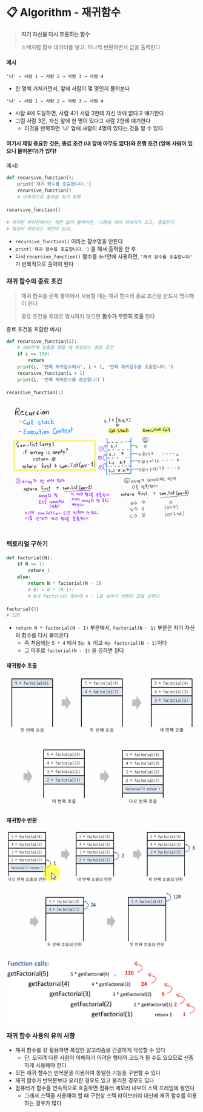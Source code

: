 # 📋 Algorithm - 재귀함수

> **자기 자신을 다시 호출하는 함수**
>
> 스택처럼 함수 데이터를 넣고, 하나씩 반환하면서 값을 출력한다

#### 예시

`'나' → 사람 1 → 사람 2 → 사람 3 → 사람 4`

- 한 명씩 거쳐가면서, 앞에 사람이 몇 명인지 물어본다

`'나' ← 사람 1 ← 사람 2 ← 사람 3 ← 사람 4`

- 사람 4에 도달하면, 사람 4가 사람 3한테 자신 밖에 없다고 얘기한다
- 그럼 사람 3은, 자신 앞에 한 명이 있다고 사람 2한테 얘기한다
  - 이것을 반복하면 '나' 앞에 사람이 4명이 있다는 것을 알 수 있다



#### 여기서 제일 중요한 것은, 종료 조건 (내 앞에 아무도 없다)와 진행 조건 (앞에 사람이 있으니 물어본다)가 있다!

 

예시)

```python
def recursive_function():
    print('재귀 함수를 호출합니다.')
    recursive_function()
    # 반복적으로 출력을 하기 위해
    
recursive_function()

# 하지만 파이썬에서는 제한 없이 출력하면, 나중에 에러 매세지가 뜨고, 종료된다
# 컴퓨터 메모리는 제한이 있다.
```

- `recursive_function()` 이라는 함수명을 만든다
- `print('재귀 함수를 호출합니다.')` 를 해서 출력을 한 후
- 다시 `recursive_function()` 함수를 `def`안에 사용하면, `'재귀 함수를 호출합니다'` 가 반복적으로 출력이 된다



### 재귀 함수의 종료 조건

> 재귀 함수를 문제 풀이에서 사용할 때는 재귀 함수의 종료 조건을 반드시 명시해야 한다
>
> 종료 조건을 제대로 명시하지 않으면 **함수가 무한히 호출** 된다

종료 조건을 포함한 예시)

```python
def recursive_function(i):
    # 100번째 호출을 했을 때 종료되는 종료 조건
    if i == 100:
        return
    print(i, '번째 재귀함수에서', i + 1, '번째 재귀함수를 호출합니다.')
    recursive_function(i + 1)
    print(i, '번째 재귀함수를 종료합니다')
    
recursive_function(1)
```



![재귀_함수](algorithm_13.assets/재귀_함수-16617725803822.png)





### 팩토리얼 구하기

```python
def factorial(N):
    if N <= 1:
        return 1
    else:
        return N * factorial(N - 1)
        # N! = N * (N-1)!
        # N과 factorial 함수에 n - 1을 넣어서 반환된 값을 곱한다
        
factorial(5)
# 120
```

- `return N * factorial(N - 1)` 부분에서, `factorial(N - 1)` 부분은 자기 자신의 함수를 다시 불러온다
  - 즉 처음에는 `5 * 4` 에서 `5는 N `이고 `4는 factorial(N - 1)`이다
  - 그 이후로 `factorial(N - 1)` 을 곱하면 된다



#### 재귀함수 호출

![재귀함수](algorithm_13.assets/재귀함수-16616589875282.png)



#### 재귀함수 반환

![재귀함수반환](algorithm_13.assets/재귀함수반환.png)



![재귀함수___](algorithm_13.assets/재귀함수___.png)



### 재귀 함수 사용의 유의 사항

- 재귀 함수를 잘 활용하면 복잡한 알고리즘을 간결하게 작성할 수 있다
  - 단, 오히려 다른 사람이 이해하기 어려운 형태의 코드가 될 수도 있으므로 신중하게 사용해야 한다
- 모든 재귀 함수는 반복문을 이용하여 동일한 기능을 구현할 수 있다
- 재귀 함수가 반복문보다 유리한 경우도 있고 불리한 경우도 있다
- 컴퓨터가 함수를 연속적으로 호출하면 컴퓨터 메모리 내부의 스택 프레임에 쌓인다
  - 그래서 스택을 사용해야 할 때 구현상 스택 라이브러리 대신에 재귀 함수를 이용하는 경우가 많다

